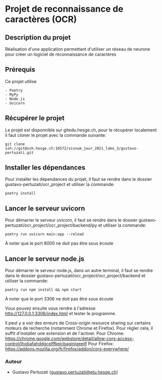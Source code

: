 # Projet de reconnaissance de caractères (OCR)
## Description du projet
Réalisation d'une application permettant d'utiliser un réseau de neurone pour créer un logiciel de reconnaissance de caractères

## Prérequis 
Ce projet utilise
```
- Poetry
- MyPy
- Node.js
- Uvicorn
```

## Récupérer le projet
Le projet est disponnible sur gitedu.hesge.ch, pour le récupérer localement il faut cloner le projet avec la commande suivante:
```
git clone ssh://git@ssh.hesge.ch:10572/visnum_jour_2021_labo_3/gustavo-pertuzati.git
```

## Installer les dépendances
Pour installer les dépendances du projet, il faut se rendre dans le dossier gustavo-pertuzati/ocr_project et utiliser la commande:
```
poetry install
```

## Lancer le serveur uvicorn
Pour démarrer le serveur uvicorn, il faut se rendre dans le dossier gustavo-pertuzati/ocr_project/ocr_project/backend/py et utiliser la commande:
```
poetry run uvicorn main:app --reload
```
À noter que le port 8000 ne doit pas être sous écoute

## Lancer le serveur node.js
Pour démarrer le serveur node.js, dans un autre terminal, il faut se rendre dans le dossier gustavo-pertuzati/ocr_project/ocr_project/backend et utiliser la commande:
```
poetry run npm install && npm start
```
À noter que le port 3306 ne doit pas être sous écoute

Vous pouvez ensuite vous rendre à l'adresse http://127.0.0.1:3306/index.html et tester le programme.

Il peut y a voir des erreurs de Cross-origin resource sharing sur certains moteurs de recherche (notamment Chrome et Firefox). Pour régler cela, il suffit d'installer une extension et de l'activer.
Pour Chrome: https://chrome.google.com/webstore/detail/allow-cors-access-control/lhobafahddgcelffkeicbaginigeejlf
Pour Firefox: https://addons.mozilla.org/fr/firefox/addon/cors-everywhere/
### Auteur
* Gustavo Pertuzati (gustavo.pertuzati@etu.hesge.ch)

